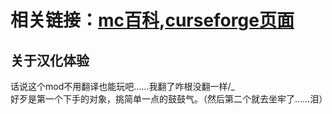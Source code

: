 # 相关链接：[mc百科][def1],[curseforge页面][def2]
## 关于汉化体验
话说这个mod不用翻译也能玩吧……我翻了咋根没翻一样/_ \
好歹是第一个下手的对象，挑简单一点的鼓鼓气。（然后第二个就去坐牢了……泪）

[def1]: https://www.mcmod.cn/class/15584.html "mc百科"
[def2]: https://www.curseforge.com/minecraft/mc-mods/create-ethium "curseforge页面"